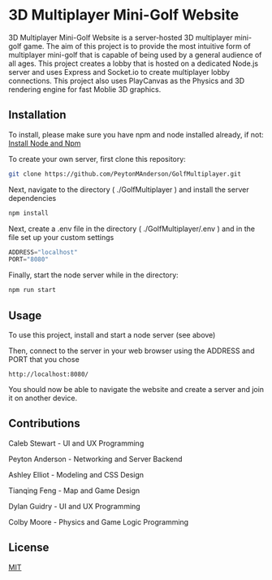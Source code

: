 # 3D Multiplayer Mini-Golf Website

3D Multiplayer Mini-Golf Website is a server-hosted 3D multiplayer mini-golf game. The aim of this project is to provide the most intuitive form of multiplayer mini-golf that is capable of being used by a general audience of all ages. This project creates a lobby that is hosted on a dedicated Node.js server and uses Express and Socket.io to create multiplayer lobby connections. This project also uses PlayCanvas as the Physics and 3D rendering engine for fast Moblie 3D graphics.

## Installation

To install, please make sure you have npm and node installed already, if not: [Install Node and Npm](https://docs.npmjs.com/downloading-and-installing-node-js-and-npm)

To create your own server, first clone this repository:

```bash
git clone https://github.com/PeytonMAnderson/GolfMultiplayer.git
```
Next, navigate to the directory ( ./GolfMultiplayer ) and install the server dependencies
```bash
npm install
```
Next, create a .env file in the directory ( ./GolfMultiplayer/.env ) and in the file set up your custom settings

```js
ADDRESS="localhost"
PORT="8080"
```
Finally, start the node server while in the directory:
```bash
npm run start
```
## Usage

To use this project, install and start a node server (see above)

Then, connect to the server in your web browser using the ADDRESS and PORT that you chose

```
http://localhost:8080/
```
You should now be able to navigate the website and create a server and join it on another device.

## Contributions
Caleb Stewart - UI and UX Programming

Peyton Anderson - Networking and Server Backend

Ashley Elliot - Modeling and CSS Design

Tianqing Feng - Map and Game Design

Dylan Guidry - UI and UX Programming

Colby Moore - Physics and Game Logic Programming

## License
[MIT](https://choosealicense.com/licenses/mit/)
